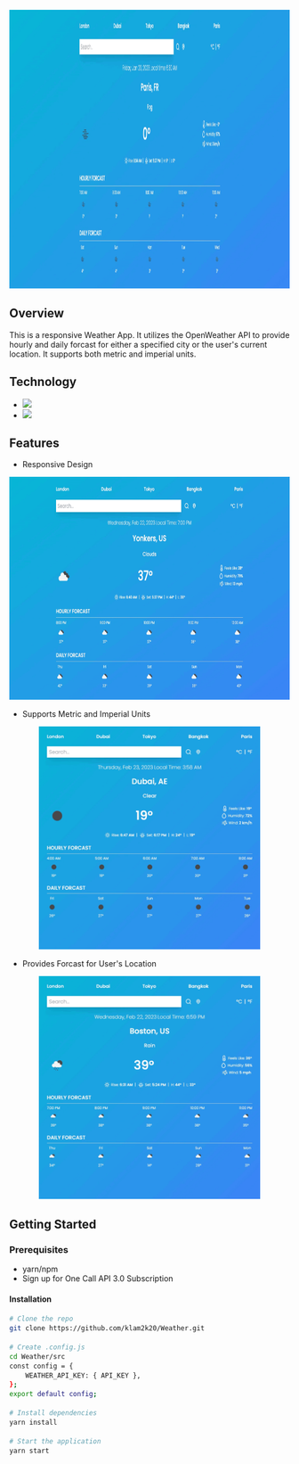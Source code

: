 <p align="center">
    <img src="imgs/demo.gif" height="500">
</p>

## Overview

This is a responsive Weather App. It utilizes the OpenWeather API to provide hourly and daily
forcast for either a specified city or the user's current location. It supports both metric and imperial units.

## Technology

- <img src="https://img.shields.io/badge/React-20232A?style=for-the-badge&logo=react&logoColor=61DAFB">
- <img src="https://img.shields.io/badge/Tailwind_CSS-38B2AC?style=for-the-badge&logo=tailwind-css&logoColor=white">

## Features

- Responsive Design
<p align="center">
    <img src="imgs/responsive.gif" height="400">
</p>

- Supports Metric and Imperial Units
<p align="center">
    <img src="imgs/metric.gif" height="400">
</p>

- Provides Forcast for User's Location
<p align="center">
    <img src="imgs/location.gif" height="400">
</p>

## Getting Started

### Prerequisites

- yarn/npm
- Sign up for One Call API 3.0 Subscription

#### Installation

```sh
# Clone the repo
git clone https://github.com/klam2k20/Weather.git

# Create .config.js
cd Weather/src
const config = {
	WEATHER_API_KEY: { API_KEY },
};
export default config;

# Install dependencies
yarn install

# Start the application
yarn start
```
